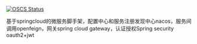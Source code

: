[![OSCS Status](https://www.oscs1024.com/platform/badge/linyongf/microservice.svg?size=large)](https://www.oscs1024.com/project/linyongf/microservice?ref=badge_large)

基于springcloud的微服务脚手架，配置中心和服务注册发现中心nacos，服务间调用openfeign，网关spring cloud gateway，认证授权Spring security oauth2+jwt
